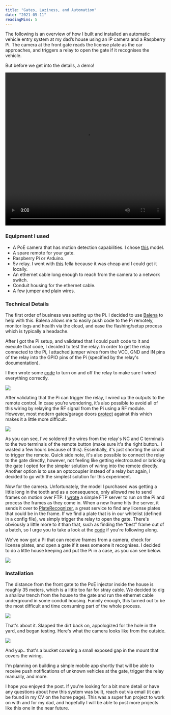 ```yaml
---
title: "Gates, Laziness, and Automation"
date: "2021-05-11"
readingMins: 5
---
```


<p>The following is an overview of how I built and installed an automatic vehicle entry system at my dad’s house using an IP camera and a Raspberry Pi. The camera at the front gate reads the license plate as the car approaches, and triggers a relay to open the gate if it recognises the vehicle.</p>

<p>But before we get into the details, a demo!</p>

<video width="100%" height="480" controls>
  <source src="/misc/demo-gate.mp4" type="video/mp4">
Your browser does not support the video tag.
</video>

<h3>Equipment I used</h3>

<ul>
	<li>A PoE camera that has motion detection capabilities. I chose <a href="https://www.nfs.nz/product/1353-hikvision-2mp-lightfighter-wdr-ir-vf-bullet-2-8-12mm">this</a> model.</li>
	<li>A spare remote for your gate.</li>
	<li>Raspberry Pi or Arduino.</li>
    <li>5v relay. I went with <a href="https://www.jaycar.co.nz/arduino-compatible-5v-relay-board/p/XC4419">this</a> fella because it was cheap and I could get it locally.</li>
    <li>An ethernet cable long enough to reach from the camera to a network switch.</li>
    <li>Conduit housing for the ethernet cable.</li>
    <li>A few jumper and plain wires.</li>
</ul>

<h3>Technical Details</h3>

<p>The first order of business was setting up the Pi. I decided to use <a href=”https://www.balena.com”>Balena</a> to help with this. Balena allows me to easily push code to the Pi remotely, monitor logs and health via the cloud, and ease the flashing/setup process which is typically a headache.</p>

<p>After I got the Pi setup, and validated that I could push code to it and execute that code, I decided to test the relay. In order to get the relay connected to the Pi, I attached jumper wires from the VCC, GND and IN pins of the relay into the GPIO pins of the Pi (specified by the relay's documentation).</p>

<p>I then wrote some <a href="https://github.com/sno6/gate-god/blob/master/relay/relay.go">code</a> to turn on and off the relay to make sure I wired everything correctly.</p>

<img src="/misc/pi-relay.jpeg" />

<p>After validating that the Pi can trigger the relay, I wired up the outputs to the remote control. In case you’re wondering, it’s also possible to avoid all of this wiring by relaying the RF signal from the Pi using a RF module. However, most modern gates/garage doors <a href="https://en.wikipedia.org/wiki/Rolling_code">protect</a> against this which makes it a little more difficult.</p>

<img src="/misc/pi-relay-controller.jpeg" />

<p>As you can see, I've soldered the wires from the relay's NC and C terminals to the two terminals of the remote button (make sure it's the right button.. I wasted a few hours because of this). Essentially, it's just shorting the circuit to trigger the remote. Quick side note, it's also possible to connect the relay to the gate directly, however, not feeling like getting electrocuted or bricking the gate I opted for the simpler solution of wiring into the remote directly. Another option is to use an optocoupler instead of a relay but again, I decided to go with the simplest solution for this experiment.</p>

<p>Now for the camera. Unfortunately, the model I purchased was getting a little long in the tooth and as a consequence, only allowed me to send frames on motion over FTP. I <a href="https://github.com/sno6/gate-god/blob/master/server/ftp/ftp.go">wrote</a> a simple FTP server to run on the Pi and process the frames as they come in. When a new frame hits the server, it sends it over to <a href="https://platerecognizer.com">PlateRecognizer</a>, a great service to find any license plates that could be in the frame. If we find a plate that is in our whitelist (defined in a config file), we simply trigger the relay to open the gate. There's obviously a little more to it than that, such as finding the “best” frame out of a batch, so I urge you to take a look at the <a href="https://github.com/sno6/gate-god">code</a> if you're following along.</p>

<p>We've now got a Pi that can receive frames from a camera, check for license plates, and open a gate if it sees someone it recognises. I decided to do a little house keeping and put the Pi in a case, as you can see below.</p>

<img src="/misc/house-keeping.jpeg" />

<h3>Installation</h3>

<p>The distance from the front gate to the PoE injector inside the house is roughly 35 meters, which is a little too far for stray cable. We decided to dig a shallow trench from the house to the gate and run the ethernet cable underground in some conduit housing. Funnily enough, this turned out to be the most difficult and time consuming part of the whole process.</p>

<img src="/misc/trench.jpeg" />

<p>That's about it. Slapped the dirt back on, appologized for the hole in the yard, and began testing. Here's what the camera looks like from the outside.</p>

<img src="/misc/camera.jpeg" />

<p>And yup.. that's a bucket covering a small exposed gap in the mount that covers the wiring.</p>

<p>I'm planning on building a simple mobile app shortly that will be able to receive push notifications of unknown vehicles at the gate, trigger the relay manually, and more.</p>

<p>I hope you enjoyed the post. If you're looking for a bit more detail or have any questions about how this system was built, reach out via email (it can be found in my CV on the home page). This was a super fun project to work on with and for my dad, and hopefully I will be able to post more projects like this one in the near future.</p>

